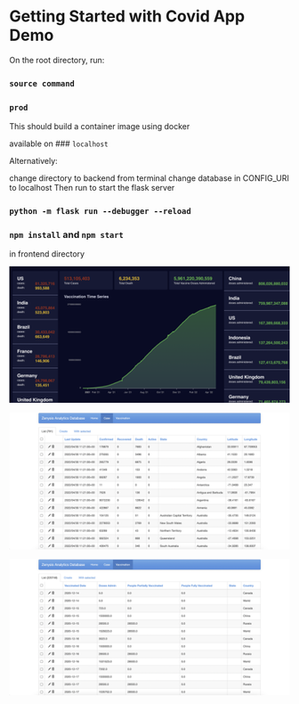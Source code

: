 # Getting Started with Covid App Demo

On the root directory, run:

### `source command`

### `prod`

This should build a container image using docker

available on ### `localhost`

Alternatively:

change directory to backend from terminal
change database in CONFIG_URI to localhost
Then run to start the flask server

### `python -m flask run --debugger --reload`

### `npm install` and `npm start`

in frontend directory

![alt text](https://github.com/damilareisaac/covid-dashboard/blob/develop/screenshot/dashboard.png)

![alt text](https://github.com/damilareisaac/covid-dashboard/blob/develop/screenshot/admin1.png)

![alt text](https://github.com/damilareisaac/covid-dashboard/blob/develop/screenshot/admin2.png)
